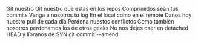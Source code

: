 Git nuestro
Git nuestro que estas en los repos
Comprimidos sean tus commits
Venga a nosotros tu log
En el local como en el remote
Danos hoy nuestro pull de cada día
Perdona nuestos conflictos
Como también nosotros perdonamos los de otros geeks
No nos dejes caer en detached HEAD
y líbranos de SVN
git commit --amend
